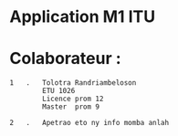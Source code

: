 # Application M1 ITU

# Colaborateur : 
	1	.	Tolotra Randriambeloson 
			ETU 1026
			Licence prom 12
			Master 	prom 9 

	2	.	Apetrao eto ny info momba anlah


